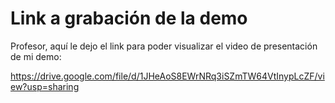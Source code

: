 # Link a grabación de la demo

Profesor, aquí le dejo el link para poder visualizar el video de presentación de mi demo:

https://drive.google.com/file/d/1JHeAoS8EWrNRq3iSZmTW64VtInypLcZF/view?usp=sharing

